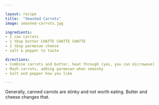 ```yaml
---

layout: recipe
title:  "Smashed Carrots"
image: smashed-carrots.jpg

ingredients:
- 1 can carrots
- 1 tbsp butter CHATTE CHATTE CHATTE
- 2 tbsp parmesan cheese
- salt & pepper to taste

directions:
- Combine carrots and butter, heat through (yes, you can microwave)
- Mash carrots, adding parmesan when smooshy
- Salt and pepper how you like

---
```


Generally, canned carrots are stinky and not worth eating. Butter and cheese changes that.
